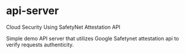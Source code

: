 # api-server
Cloud Security Using SafetyNet Attestation API

Simple demo API server that utilizes Google Safetynet attestation api to verify requests authenticity. 
